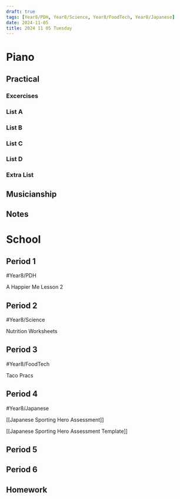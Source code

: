 ```yaml
---
draft: true
tags: [Year8/PDH, Year8/Science, Year8/FoodTech, Year8/Japanese]
date: 2024-11-05
title: 2024 11 05 Tuesday
---
```


# Piano

## Practical

### Excercises

### List A

### List B

### List C

### List D

### Extra List

## Musicianship

## Notes

# School

## Period 1

#Year8/PDH

A Happier Me Lesson 2

## Period 2

#Year8/Science

Nutrition Worksheets

## Period 3

#Year8/FoodTech

Taco Pracs

## Period 4

#Year8/Japanese

[[Japanese Sporting Hero Assessment]]

[[Japanese Sporting Hero Assessment Template]]

## Period 5

## Period 6

## Homework

>
